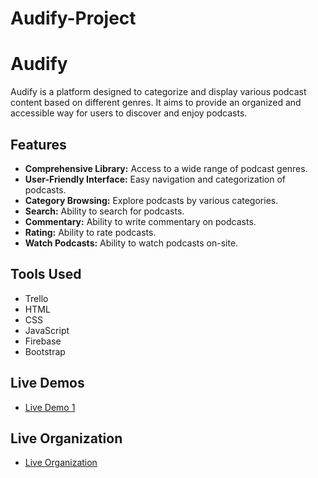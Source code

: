 # Audify-Project

# Audify

Audify is a platform designed to categorize and display various podcast content based on different genres. It aims to provide an organized and accessible way for users to discover and enjoy podcasts.

## Features

- **Comprehensive Library:** Access to a wide range of podcast genres.
- **User-Friendly Interface:** Easy navigation and categorization of podcasts.
- **Category Browsing:** Explore podcasts by various categories.
- **Search:** Ability to search for podcasts.
- **Commentary:** Ability to write commentary on podcasts.
- **Rating:** Ability to rate podcasts.
- **Watch Podcasts:** Ability to watch podcasts on-site.


## Tools Used

- Trello
- HTML
- CSS
- JavaScript
- Firebase
- Bootstrap

## Live Demos

- [Live Demo 1](https://duaa2223.github.io/Audify/)

## Live Organization

- [Live Organization](https://github.com/AbedAlmajed/Audify-Project.git)
